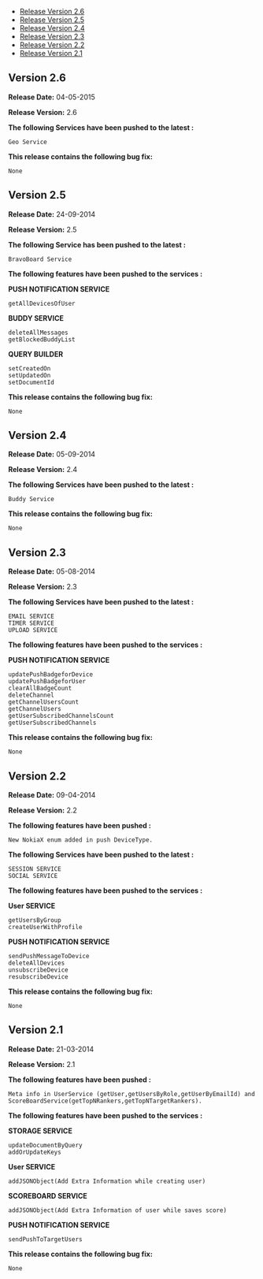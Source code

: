 * [Release Version 2.6](https://github.com/shephertz/App42_Corona_SDK/blob/master/Change_Log.md#version-26)
* [Release Version 2.5](https://github.com/shephertz/App42_Corona_SDK/blob/master/Change_Log.md#version-25)
* [Release Version 2.4](https://github.com/shephertz/App42_Corona_SDK/blob/master/Change_Log.md#version-24)
* [Release Version 2.3](https://github.com/shephertz/App42_Corona_SDK/blob/master/Change_Log.md#version-23)
* [Release Version 2.2](https://github.com/shephertz/App42_Corona_SDK/blob/master/Change_Log.md#version-22)
* [Release Version 2.1](https://github.com/shephertz/App42_Corona_SDK/blob/master/Change_Log.md#version-21)

## Version 2.6

**Release Date:** 04-05-2015

**Release Version:** 2.6

**The following Services have been pushed to the latest :**

```
Geo Service
```

**This release contains the following bug fix:**

```
None
```

## Version 2.5

**Release Date:** 24-09-2014 

**Release Version:** 2.5

**The following Service has been pushed to the latest :**

```
BravoBoard Service
```

**The following features have been pushed to the services :**

**PUSH NOTIFICATION SERVICE**

```
getAllDevicesOfUser
```

**BUDDY SERVICE**

```
deleteAllMessages
getBlockedBuddyList
```

**QUERY BUILDER**

```
setCreatedOn
setUpdatedOn
setDocumentId
```


**This release contains the following bug fix:**

```
None
```

## Version 2.4

**Release Date:** 05-09-2014

**Release Version:** 2.4

**The following Services have been pushed to the latest :**

```
Buddy Service
```

**This release contains the following bug fix:**

```
None
```

## Version 2.3

**Release Date:** 05-08-2014

**Release Version:** 2.3

**The following Services have been pushed to the latest :**

```
EMAIL SERVICE
TIMER SERVICE
UPLOAD SERVICE
```

**The following features have been pushed to the services :**

**PUSH NOTIFICATION SERVICE**

```
updatePushBadgeforDevice
updatePushBadgeforUser
clearAllBadgeCount
deleteChannel
getChannelUsersCount
getChannelUsers
getUserSubscribedChannelsCount
getUserSubscribedChannels
```

**This release contains the following bug fix:**

```
None
```

## Version 2.2

**Release Date:** 09-04-2014 

**Release Version:** 2.2

**The following features have been pushed :**

```
New NokiaX enum added in push DeviceType.
```

**The following Services have been pushed to the latest :**

```
SESSION SERVICE
SOCIAL SERVICE
```

**The following features have been pushed to the services :**

**User SERVICE**

```
getUsersByGroup
createUserWithProfile
```

**PUSH NOTIFICATION SERVICE**

```
sendPushMessageToDevice
deleteAllDevices
unsubscribeDevice
resubscribeDevice
```

**This release contains the following bug fix:**

```
None
```


## Version 2.1

**Release Date:** 21-03-2014 

**Release Version:** 2.1

**The following features have been pushed :**

```
Meta info in UserService (getUser,getUsersByRole,getUserByEmailId) and ScoreBoardService(getTopNRankers,getTopNTargetRankers).
```


**The following features have been pushed to the services :**

**STORAGE SERVICE**

```
updateDocumentByQuery
addOrUpdateKeys
```

**User SERVICE**

```
addJSONObject(Add Extra Information while creating user)
```

**SCOREBOARD SERVICE**

```
addJSONObject(Add Extra Information of user while saves score)
```

**PUSH NOTIFICATION SERVICE**

```
sendPushToTargetUsers
```


**This release contains the following bug fix:**

```
None
```
